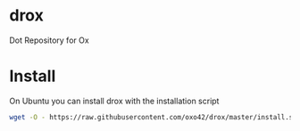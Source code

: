 # drox
Dot Repository for Ox

# Install

On Ubuntu you can install drox with the installation script

```bash
wget -O - https://raw.githubusercontent.com/oxo42/drox/master/install.sh | sh - && $0
```
